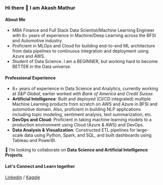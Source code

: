 ### Hi there 👋 I am Akash Mathur

#### About Me 
- MBA Finance and Full Stack Data Scientist/Machine Learning Engineer with 8+ years of experience in Machine/Deep Learning across the BFSI and Automotive industry.
- Proficient in MLOps and Cloud for building end-to-end ML architecture from data pipelines to continuous integration and deployment using Azure and AWS. 
- Student of Data Science. I am a BEGINNER, but working hard to become BETTER in the Data universe.

#### Professional Experience
-	8+ years of experience in Data Science and Analytics, currently working at *S&P Global*, earlier worked with *Bank of America* and *Credit Suisse*.
-	**Artificial Intelligence**: Built and deployed (CI/CD integrated) multiple Machine Learning products from scratch on AWS and Azure in BFSI and automotive domain. Also, proficient in building NLP applications including topic modeling, sentiment analysis, text summarization, etc.
-	**DevOps and Cloud**: Proficient in taking machine learning models to a production environment using Cloud (Azure & AWS) and DevOps.
-	**Data Analysis & Visualization**: Constructed ETL pipelines for large-scale data using Python, Spark, and SQL, and built dashboards using Tableau and PowerBI.

🤝 I’m looking to collaborate on **Data Science and Artificial Intelligence Projects**.

#### Let's Connect and Learn together

[Linkedin](https://www.linkedin.com/in/akashmathur22/) /
[Kaggle](https://www.kaggle.com/akashmathur2212)

<!--
**akashmathur-2212/akashmathur-2212** is a ✨ _special_ ✨ repository because its `README.md` (this file) appears on your GitHub profile.
